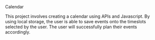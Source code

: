 <!doctype html>

<head>
Calendar

</head>

<body>
  <p> This project involves creating a calendar using APIs and Javascript. By using local storage, the user is able to save events onto the timeslots selected by the user. The user will successfully plan their events accordingly. </p>

</body>
</html>
